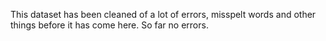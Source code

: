 This dataset has been cleaned of a lot of errors, misspelt words and other things before it has come here. So far no errors. 
